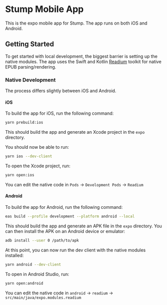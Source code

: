 # Stump Mobile App

This is the expo mobile app for Stump. The app runs on both iOS and Android.

## Getting Started

To get started with local development, the biggest barrier is setting up the native modules. The app uses the Swift and Kotlin [Readium](https://github.com/readium/mobile) toolkit for native EPUB parsing/rendering.

### Native Development

The process differs slightly between iOS and Android.

#### iOS

To build the app for iOS, run the following command:

```bash
yarn prebuild:ios
```

This should build the app and generate an Xcode project in the `expo` directory.

You should now be able to run:

```bash
yarn ios --dev-client
```

To open the Xcode project, run:

```bash
yarn open:ios
```

You can edit the native code in `Pods` -> `Development Pods` -> `Readium`

#### Android

<!-- For whatever reason, `yarn prebuild:android` didn't work for me. Instead, I had to kick off a local eas build. -->

To build the app for Android, run the following command:

```bash
eas build --profile development --platform android --local
```

This should build the app and generate an APK file in the `expo` directory. You can then install the APK on an Android device or emulator:

```bash
adb install --user 0 /path/to/apk
```

At this point, you can now run the dev client with the native modules installed:

```bash
yarn android --dev-client
```

To open in Android Studio, run:

```bash
yarn open:android
```

You can edit the native code in `android` -> `readium` -> `src/main/java/expo.modules.readium`
